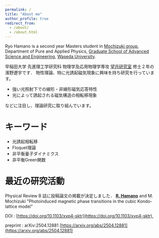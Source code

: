 ```yaml
---
permalink: /
title: "About me"
author_profile: true
redirect_from: 
  - /about/
  - /about.html
---
```


Ryo Hamano is a second year Masters student in [Mochizuki group](https://mochizuki.w.waseda.jp/), Department of Pure and Applied Physics, [Graduate School of Advanced Science and Engineering](https://www.ase.sci.waseda.ac.jp/english/departments/), [Waseda University](https://www.waseda.jp/top/en/).

早稲田大学 先進理工学研究科 物理学及応用物理学専攻 [望月研究室](https://mochizuki.w.waseda.jp/) 修士２年の濱野遼宇です． 
物性理論、特に光誘起磁気現象に興味を持ち研究を行っています。

- 強い光照射下での線形・非線形磁気応答特性
- 光によって誘起される磁気構造の相転移現象

などに注目し、理論研究に取り組んでいます。

キーワード
=======
- 光誘起相転移
- Floquet理論
- 非平衡量子ダイナミクス
- 非平衡Green関数

最近の研究活動
======
Physical Review B 誌に投稿論文の掲載が決定しました．
**<u>R. Hamano</u>** and M. Mochizuki
"Photoinduced magnetic phase transitions in the cubic Kondo-lattice model"

DOI : [https://doi.org/10.1103/xvp4-sktr](https://doi.org/10.1103/xvp4-sktr), 

preprint : arXiv:2504.12881 [https://arxiv.org/abs/2504.12881](https://arxiv.org/abs/2504.12881)


